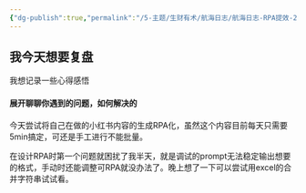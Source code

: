 ```yaml
---
{"dg-publish":true,"permalink":"/5-主题/生财有术/航海日志/航海日志-RPA提效-2024-04-02/","tags":["生财有术","航海日志","RPA提效"],"noteIcon":3,"created":"2024-04-02","updated":"2024-04-10"}
---
```


## 我今天想要复盘 
我想记录一些心得感悟

#### 展开聊聊你遇到的问题，如何解决的
今天尝试将自己在做的小红书内容的生成RPA化，虽然这个内容目前每天只需要5min搞定，可还是手工进行不能批量。 

在设计RPA时第一个问题就困扰了我半天，就是调试的prompt无法稳定输出想要的格式，手动时还能调整可RPA就没办法了。晚上想了一下可以尝试用excel的合并字符串试试看。